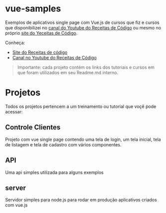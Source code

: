 # vue-samples
Exemplos de aplicativos single page com Vue.js de cursos que fiz e cursos que disponibilizei no [canal do Youtube do Receitas de Código](https://www.youtube.com/channel/UC9XwbqDtIgEsAnYFDPZJuiA) ou mesmo no próprio [site do Yeceitas de Código](http://receitasdecodigo.com.br).

Conheça:
* [Site do Receitas de código](http://receitasdecodigo.com.br)
* [Canal no Youtube do Receitas de Código](https://www.youtube.com/channel/UC9XwbqDtIgEsAnYFDPZJuiA)

> Importante: cada projeto contém os links dos tutoriais e cursos em que foram utilizados em seu Readme.md interno.


# Projetos

Todos os projetos pertencem a um treinamento ou tutorial que voçê pode acessar:

## Controle Clientes

Projeto com vue single page contendo uma tela de login, um tela inicial, tela de listagem e tela de cadastro com vários componentes.

## API

Uma api simples utilizada para alguns exemplos

## server 

Servidor simples para node.js para rodar em produção aplicativos criados com vue.js
